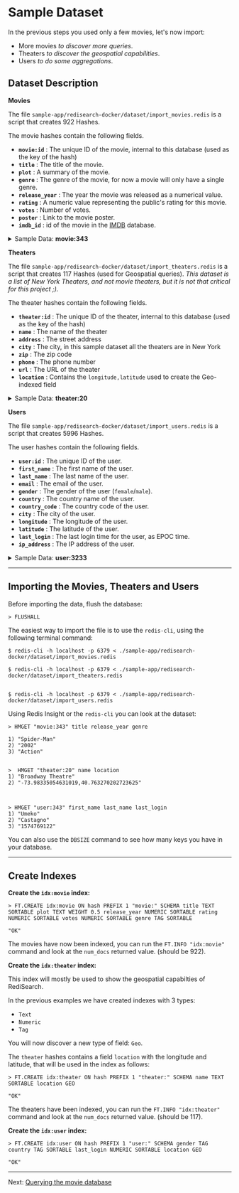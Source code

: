 # Sample Dataset

In the previous steps you used only a few movies, let's now import:

* More movies *to discover more queries*.
* Theaters *to discover the geospatial capabilities*.
* Users *to do some aggregations*.

## Dataset Description

**Movies**

The file `sample-app/redisearch-docker/dataset/import_movies.redis` is a script that creates 922 Hashes.

The movie hashes contain the following fields.

* **`movie:id`** : The unique ID of the movie, internal to this database (used as the key of the hash)
* **`title`** : The title of the movie.
* **`plot`** : A summary of the movie.
* **`genre`** : The genre of the movie, for now a movie will only have a single genre.
* **`release_year`** : The year the movie was released as a numerical value.
* **`rating`** : A numeric value representing the public's rating for this movie.
* **`votes`** : Number of votes.
* **`poster`** : Link to the movie poster.
* **`imdb_id`** : id of the movie in the [IMDB](https://imdb.com) database.

<details> 
  <summary>Sample Data: <b>movie:343</b></summary>
  <table>
      <thead>
        <tr>
            <th>Field</th>
            <th>Value</th>
        </tr>
    </thead>
  <tbody>
    <tr>
        <th>title</th>
        <td style='font-family:monospace; font-size: 0.875em; "'>
        Spider-Man
        </td>
    </tr>
    <tr>
        <th>plot</th>
        <td style='font-family:monospace; font-size: 0.875em; "'>
        When bitten by a genetically modified spider a nerdy shy and awkward high school student gains spider-like abilities that he eventually must use to fight evil as a superhero after tragedy befalls his family.
        </td>
    </tr>
    <tr>
        <th>genre</th>
        <td style='font-family:monospace; font-size: 0.875em; "'>
        Action
        </td>
    </tr>
    <tr>
        <th>release_year</th>
        <td style='font-family:monospace; font-size: 0.875em; "'>
        2002
        </td>
    </tr>
    <tr>
        <th>rating</th>
        <td style='font-family:monospace; font-size: 0.875em; "'>
        7.3
        </td>
    </tr>
    <tr>
        <th>votes</th>
        <td style='font-family:monospace; font-size: 0.875em; "'>
        662219
        </td>
    </tr>
    <tr>
        <th>poster</th>
        <td style='font-family:monospace; font-size: 0.875em; "'>
        https://m.media-amazon.com/images/M/MV5BZDEyN2NhMjgtMjdhNi00MmNlLWE5YTgtZGE4MzNjMTRlMGEwXkEyXkFqcGdeQXVyNDUyOTg3Njg@._V1_SX300.jpg
        </td>
    </tr>
    <tr>
        <th>imdb_id</th>
        <td style='font-family:monospace; font-size: 0.875em; "'>
        tt0145487
        </td>
    </tr>
    <tbody>
  </table>
</details>

**Theaters**

The file `sample-app/redisearch-docker/dataset/import_theaters.redis` is a script that creates 117 Hashes (used for Geospatial queries). *This dataset is a list of New York Theaters, and not movie theaters, but it is not that critical for this project ;).*

The theater hashes contain the following fields.

* **`theater:id`** : The unique ID of the theater, internal to this database (used as the key of the hash)
* **`name`** : The name of the theater
* **`address`** : The street address
* **`city`** : The city, in this sample dataset all the theaters are in New York
* **`zip`** : The zip code
* **`phone`** : The phone number
* **`url`** : The URL of the theater
* **`location`** : Contains the `longitude,latitude` used to create the Geo-indexed field


<details> 
 <summary>Sample Data: <b>theater:20</b></summary>
  <table>
      <thead>
        <tr>
            <th>Field</th>
            <th>Value</th>
        </tr>
    </thead>
  <tbody>
    <tr>
        <th>name</th>
        <td style='font-family:monospace; font-size: 0.875em; "'>
        Broadway Theatre
        </td>
    </tr>
    <tr>
        <th>address</th>
        <td style='font-family:monospace; font-size: 0.875em; "'>
        1681 Broadway
        </td>
    </tr>
    <tr>
        <th>city</th>
        <td style='font-family:monospace; font-size: 0.875em; "'>
        New York
        </td>
    </tr>
    <tr>
        <th>zip</th>
        <td style='font-family:monospace; font-size: 0.875em; "'>
        10019
        </td>
    </tr>
    <tr>
        <th>phone</th>
        <td style='font-family:monospace; font-size: 0.875em; "'>
        212 944-3700
        </td>
    </tr>
    <tr>
        <th>url</th>
        <td style='font-family:monospace; font-size: 0.875em; "'>
        http://www.shubertorganization.com/theatres/broadway.asp
        </td>
    </tr>
    <tr>
        <th>location</th>
        <td style='font-family:monospace; font-size: 0.875em; "'>
        -73.98335054631019,40.763270202723625
        </td>
    </tr>
    <tbody>
  </table>
</details>


**Users**

The file `sample-app/redisearch-docker/dataset/import_users.redis` is a script that creates 5996 Hashes.

The user hashes contain the following fields.

* **`user:id`** : The unique ID of the user.
* **`first_name`** : The first name of the user.
* **`last_name`** : The last name of the user.
* **`email`** : The email of the user.
* **`gender`** : The gender of the user (`female`/`male`).
* **`country`** : The country name of the user.
* **`country_code`** : The country code of the user.
* **`city`** : The city of the user.
* **`longitude`** : The longitude of the user.
* **`latitude`** : The latitude of the user.
* **`last_login`** : The last login time for the user, as EPOC time.
* **`ip_address`** : The IP address of the user.

<details> 
 <summary>Sample Data: <b>user:3233</b></summary>
  <table>
      <thead>
        <tr>
            <th>Field</th>
            <th>Value</th>
        </tr>
    </thead>
  <tbody>
    <tr>
        <th>first_name</th>
        <td style='font-family:monospace; font-size: 0.875em; "'>
        Rosetta
        </td>
    </tr>
    <tr>
        <th>last_name</th>
        <td style='font-family:monospace; font-size: 0.875em; "'>
        Olyff
        </td>
    </tr>
    <tr>
        <th>email</th>
        <td style='font-family:monospace; font-size: 0.875em; "'>
        rolyff6g@163.com
        </td>
    </tr>
    <tr>
        <th>gender</th>
        <td style='font-family:monospace; font-size: 0.875em; "'>
        female
        </td>
    </tr>
    <tr>
        <th>country</th>
        <td style='font-family:monospace; font-size: 0.875em; "'>
        China
        </td>
    </tr>
    <tr>
        <th>country_code</th>
        <td style='font-family:monospace; font-size: 0.875em; "'>
        CN
        </td>
    </tr>
    <tr>
        <th>city</th>
        <td style='font-family:monospace; font-size: 0.875em; "'>
        Huangdao
        </td>
    </tr>
    <tr>
        <th>longitude</th>
        <td style='font-family:monospace; font-size: 0.875em; "'>
        120.04619
        </td>
    </tr>
    <tr>
        <th>latitude</th>
        <td style='font-family:monospace; font-size: 0.875em; "'>
        35.872664
        </td>
    </tr>
    <tr>
        <th>last_login</th>
        <td style='font-family:monospace; font-size: 0.875em; "'>
        1570386621
        </td>
    </tr>
    <tr>
        <th>ip_address</th>
        <td style='font-family:monospace; font-size: 0.875em; "'>
        218.47.90.79
        </td>
    </tr>
    <tbody>
  </table>
</details>


---

## Importing the Movies, Theaters and Users

Before importing the data, flush the database:

```
> FLUSHALL
```


The easiest way to import the file is to use the `redis-cli`, using the following terminal command:

```
$ redis-cli -h localhost -p 6379 < ./sample-app/redisearch-docker/dataset/import_movies.redis

$ redis-cli -h localhost -p 6379 < ./sample-app/redisearch-docker/dataset/import_theaters.redis


$ redis-cli -h localhost -p 6379 < ./sample-app/redisearch-docker/dataset/import_users.redis

```


Using Redis Insight or the `redis-cli` you can look at the dataset:

```
> HMGET "movie:343" title release_year genre

1) "Spider-Man"
2) "2002"
3) "Action"


>  HMGET "theater:20" name location
1) "Broadway Theatre"
2) "-73.98335054631019,40.763270202723625"



> HMGET "user:343" first_name last_name last_login
1) "Umeko"
2) "Castagno"
3) "1574769122"

```

You can also use the `DBSIZE` command to see how many keys you have in your database.

---

## Create Indexes


**Create the `idx:movie` index:**

```
> FT.CREATE idx:movie ON hash PREFIX 1 "movie:" SCHEMA title TEXT SORTABLE plot TEXT WEIGHT 0.5 release_year NUMERIC SORTABLE rating NUMERIC SORTABLE votes NUMERIC SORTABLE genre TAG SORTABLE

"OK"
```

The movies have now been indexed, you can run the `FT.INFO "idx:movie"` command and look at the `num_docs` returned value. (should be 922).

**Create the `idx:theater` index:**

This index will mostly be used to show the geospatial capabilties of RediSearch.

In the previous examples we have created indexes with 3 types:

* `Text`
* `Numeric`
* `Tag`

You will now discover a new type of field: `Geo`.

The `theater` hashes contains a field `location` with the longitude and latitude, that will be used in the index as follows:

```
> FT.CREATE idx:theater ON hash PREFIX 1 "theater:" SCHEMA name TEXT SORTABLE location GEO

"OK"
```

The theaters have been indexed, you can run the `FT.INFO "idx:theater"` command and look at the `num_docs` returned value. (should be 117).


**Create the `idx:user` index:**


```
> FT.CREATE idx:user ON hash PREFIX 1 "user:" SCHEMA gender TAG country TAG SORTABLE last_login NUMERIC SORTABLE location GEO

"OK"
```


---
Next: [Querying the movie database](007-query-movies.md)
